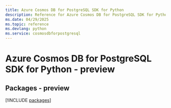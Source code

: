 ```yaml
---
title: Azure Cosmos DB for PostgreSQL SDK for Python
description: Reference for Azure Cosmos DB for PostgreSQL SDK for Python
ms.date: 04/29/2025
ms.topic: reference
ms.devlang: python
ms.service: cosmosdbforpostgresql
---
```

# Azure Cosmos DB for PostgreSQL SDK for Python - preview
## Packages - preview
[!INCLUDE [packages](cosmos-db-for-postgresql-index.md)]